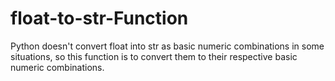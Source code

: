 # float-to-str-Function
Python doesn't convert float into str as basic numeric combinations in some situations, so this function is to convert them to their respective basic numeric combinations.
